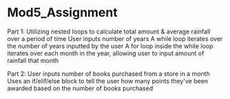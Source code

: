 # Mod5_Assignment
Part 1:
Utilizing nested loops to calculate total amount & average rainfall over a period of time
User inputs number of years
A while loop iterates over the number of years inputted by the user
A for loop inside the while loop iterates over each month in the year, allowing user to input amount of rainfall that month

Part 2:
User inputs number of books purchased from a store in a month
Uses an if/elif/else block to tell the user how many points they've been awarded based on the number of books purchased
